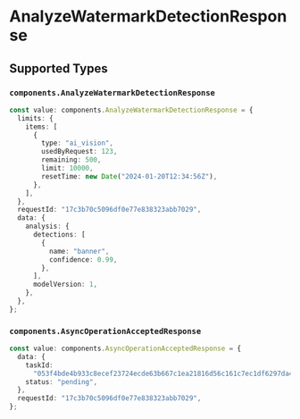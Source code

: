 # AnalyzeWatermarkDetectionResponse


## Supported Types

### `components.AnalyzeWatermarkDetectionResponse`

```typescript
const value: components.AnalyzeWatermarkDetectionResponse = {
  limits: {
    items: [
      {
        type: "ai_vision",
        usedByRequest: 123,
        remaining: 500,
        limit: 10000,
        resetTime: new Date("2024-01-20T12:34:56Z"),
      },
    ],
  },
  requestId: "17c3b70c5096df0e77e838323abb7029",
  data: {
    analysis: {
      detections: [
        {
          name: "banner",
          confidence: 0.99,
        },
      ],
      modelVersion: 1,
    },
  },
};
```

### `components.AsyncOperationAcceptedResponse`

```typescript
const value: components.AsyncOperationAcceptedResponse = {
  data: {
    taskId:
      "053f4bde4b933c8ecef23724ecde63b667c1ea21816d56c161c7ec1df6297da4b43109625650e9edf0f42152cc4cc32c8ad57824ac75ba8e05020f827c415559ac1248076a2d72c0a73af0479cca77eb",
    status: "pending",
  },
  requestId: "17c3b70c5096df0e77e838323abb7029",
};
```


